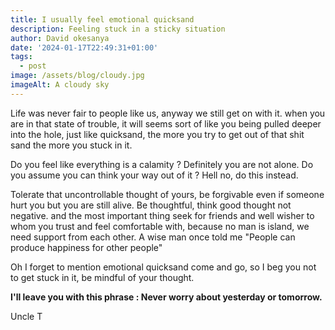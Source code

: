 ```yaml
---
title: I usually feel emotional quicksand
description: Feeling stuck in a sticky situation
author: David okesanya
date: '2024-01-17T22:49:31+01:00'
tags:
  - post
image: /assets/blog/cloudy.jpg
imageAlt: A cloudy sky
---
```

Life was never fair to people like us, anyway we still get on with it. when you are in that state of trouble, it will seems sort of like you being pulled deeper into the hole, just like quicksand, the more you try to get out of that shit sand the more you stuck in it.

Do you feel like everything is a calamity ? Definitely you are not alone. Do you assume you can think your way out of it ? Hell no, do this instead.

Tolerate that uncontrollable thought of yours, be forgivable even if someone hurt you but you are still alive. Be thoughtful, think good thought not negative. and the most important thing seek for friends and well wisher to whom you trust and feel comfortable with, because no man is island, we need support from each other. A wise man once told me "People can produce happiness for other people"

Oh I forget to mention emotional quicksand come and go, so I beg you not to get stuck in it, be mindful of your thought.  

**I'll leave you with this phrase :  Never worry about yesterday or tomorrow.**

Uncle T
